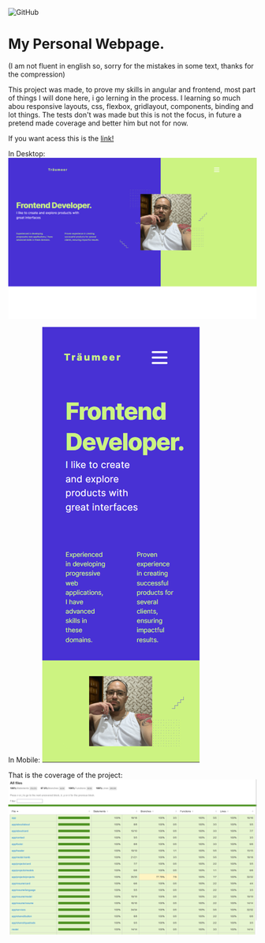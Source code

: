 

![GitHub](https://img.shields.io/github/license/luccastraumer/luccastraumer.github.io) 
# My Personal Webpage.

(I am not fluent in english so, sorry for the mistakes in some text, thanks for the compression)

This project was made, to prove my skills in angular and frontend, most part of things I will done here, i go lerning in the process. I learning so much abou responsive layouts, css, flexbox, gridlayout, components, binding and lot things. The tests don't was made but this is not the focus, in future a pretend made coverage and better him but not for now.

If you want acess this is the [link!](https://luccastraumer.github.io/) 

In Desktop:
![Image of my web page](./assets/desktop-layout.png)

In Mobile:
![Image of my web page](./assets/mobile-layout.png)


That is the coverage of the project:
![Image of my web page](./assets/cobertura-dos-componentes.png)